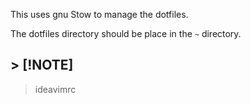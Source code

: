 This uses gnu Stow to manage the dotfiles.

The dotfiles directory should be place in the `~` directory.

## > [!NOTE]
> ideavimrc 
